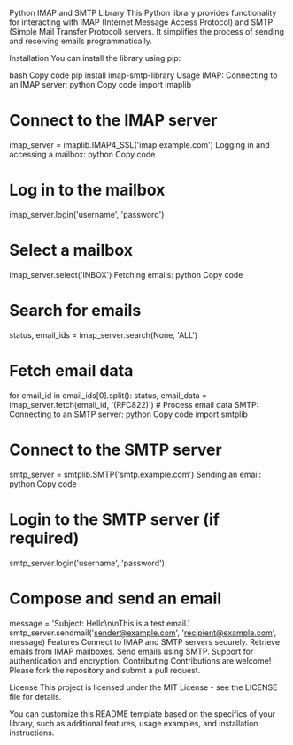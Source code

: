 Python IMAP and SMTP Library
This Python library provides functionality for interacting with IMAP (Internet Message Access Protocol) and SMTP (Simple Mail Transfer Protocol) servers. It simplifies the process of sending and receiving emails programmatically.

Installation
You can install the library using pip:

bash
Copy code
pip install imap-smtp-library
Usage
IMAP:
Connecting to an IMAP server:
python
Copy code
import imaplib

# Connect to the IMAP server
imap_server = imaplib.IMAP4_SSL('imap.example.com')
Logging in and accessing a mailbox:
python
Copy code
# Log in to the mailbox
imap_server.login('username', 'password')

# Select a mailbox
imap_server.select('INBOX')
Fetching emails:
python
Copy code
# Search for emails
status, email_ids = imap_server.search(None, 'ALL')

# Fetch email data
for email_id in email_ids[0].split():
    status, email_data = imap_server.fetch(email_id, '(RFC822)')
    # Process email data
SMTP:
Connecting to an SMTP server:
python
Copy code
import smtplib

# Connect to the SMTP server
smtp_server = smtplib.SMTP('smtp.example.com')
Sending an email:
python
Copy code
# Login to the SMTP server (if required)
smtp_server.login('username', 'password')

# Compose and send an email
message = 'Subject: Hello\n\nThis is a test email.'
smtp_server.sendmail('sender@example.com', 'recipient@example.com', message)
Features
Connect to IMAP and SMTP servers securely.
Retrieve emails from IMAP mailboxes.
Send emails using SMTP.
Support for authentication and encryption.
Contributing
Contributions are welcome! Please fork the repository and submit a pull request.

License
This project is licensed under the MIT License - see the LICENSE file for details.

You can customize this README template based on the specifics of your library, such as additional features, usage examples, and installation instructions.
